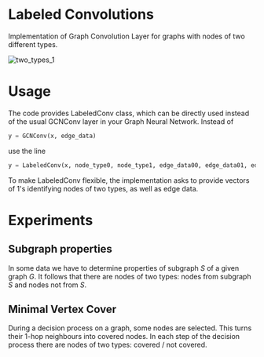 # Labeled Convolutions
Implementation of Graph Convolution Layer for graphs with nodes of two different types.

![two_types_1](https://user-images.githubusercontent.com/42006378/223395849-373f022e-f345-452f-98e5-3055cab44855.png)


# Usage
The code provides LabeledConv class, which can be directly used instead of the usual GCNConv layer in your Graph Neural Network. Instead of

```python
y = GCNConv(x, edge_data)
```

use the line

```python
y = LabeledConv(x, node_type0, node_type1, edge_data00, edge_data01, edge_data10, edge_data11)
```

To make LabeledConv flexible, the implementation asks to provide vectors of 1's identifying nodes of two types, as well as edge data. 

# Experiments

## Subgraph properties
In some data we have to determine properties of subgraph $S$ of a given graph $G$. It follows that there are nodes of two types: nodes from subgraph $S$ and nodes not from $S$.

## Minimal Vertex Cover
During a decision process on a graph, some nodes are selected. This turns their 1-hop neighbours into covered nodes. In each step of the decision process there are nodes of two types: covered / not covered.

